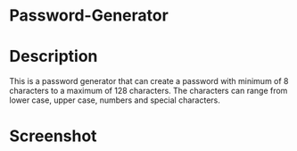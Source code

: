 # Password-Generator

# Description
This is a password generator that can create a password with minimum of 8 characters to a maximum of 128 characters. The characters can range from lower case, upper case, numbers and special characters.

# Screenshot